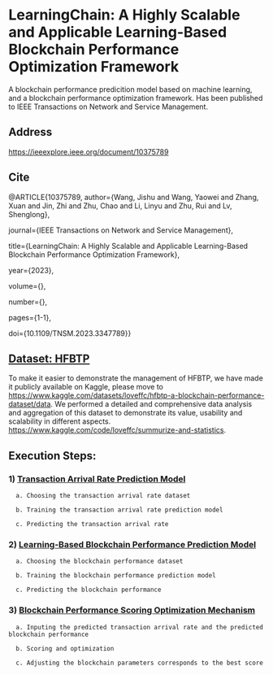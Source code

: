 # LearningChain: A Highly Scalable and Applicable Learning-Based Blockchain Performance Optimization Framework
A blockchain performance predicition model based on machine learning, and a blockchain performance optimization framework. Has been published to IEEE Transactions on Network and Service Management.
## Address
https://ieeexplore.ieee.org/document/10375789
## Cite
@ARTICLE{10375789,
  author={Wang, Jishu and Wang, Yaowei and Zhang, Xuan and Jin, Zhi and Zhu, Chao and Li, Linyu and Zhu, Rui and Lv, Shenglong},
  
  journal={IEEE Transactions on Network and Service Management}, 
  
  title={LearningChain: A Highly Scalable and Applicable Learning-Based Blockchain Performance Optimization Framework}, 

  year={2023},
  
  volume={},
  
  number={},
  
  pages={1-1},
  
  doi={10.1109/TNSM.2023.3347789}}
## [Dataset: HFBTP](https://www.kaggle.com/datasets/loveffc/hfbtp-a-blockchain-performance-dataset/data)
To make it easier to demonstrate the management of HFBTP, we have made it publicly available on Kaggle, please move to https://www.kaggle.com/datasets/loveffc/hfbtp-a-blockchain-performance-dataset/data. We performed a detailed and comprehensive data analysis and aggregation of this dataset to demonstrate its value, usability and scalability in different aspects. https://www.kaggle.com/code/loveffc/summurize-and-statistics.

## Execution Steps:
### 1) [Transaction Arrival Rate Prediction Model](https://github.com/JiShuWang/LearningChain/tree/main/TransactionArrivalRatePrediction)

      a. Choosing the transaction arrival rate dataset
  
      b. Training the transaction arrival rate prediction model
  
      c. Predicting the transaction arrival rate
  
### 2) [Learning-Based Blockchain Performance Prediction Model](https://github.com/JiShuWang/LearningChain/tree/main/BlockchainPerformancePrediction)

      a. Choosing the blockchain performance dataset
 
      b. Training the blockchain performance prediction model

      c. Predicting the blockchain performance
  
### 3) [Blockchain Performance Scoring Optimization Mechanism](https://github.com/JiShuWang/LearningChain/tree/main/ScoringOptimization)

      a. Inputing the predicted transaction arrival rate and the predicted blockchain performance

      b. Scoring and optimization

      c. Adjusting the blockchain parameters corresponds to the best score
